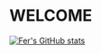 # **WELCOME**
[![Fer's GitHub stats](https://github-readme-stats.vercel.app/api?username=ferbalmaceda23&count_private=true)](https://github.com/anuraghazra/github-readme-stats)
